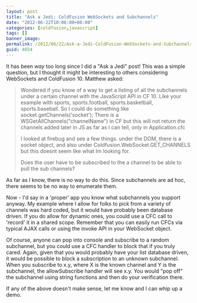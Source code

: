 ```yaml
---
layout: post
title: "Ask a Jedi: ColdFusion WebSockets and Subchannels"
date: "2012-06-22T10:06:00+06:00"
categories: [coldfusion,javascript]
tags: []
banner_image: 
permalink: /2012/06/22/Ask-a-Jedi-ColdFusion-WebSockets-and-Subchannels
guid: 4654
---
```


It has been <i>way</i> too long since I did a "Ask a Jedi" post! This was a simple question, but I thought it might be interesting to others considering WebSockets and ColdFusion 10. Matthew asked:
<!--more-->
<blockquote>
Wondered if you know of a way to get a listing of all the subchannels under a certain channel with the JavaScript API in CF 10.  Like your example with sports, sports.football, sports.basketball, sports.baseball.  So I could do something like socket.getChannels('socket');    There is a WSGetAllChannels("channelName") in CF but this will not return the channels added later in JS as far as I can tell, only in Application.cfc

I looked at firebug and see a few things. under the DOM, there is a socket object, and also under Coldfusion.WebSocket.GET_CHANNELS but this doesnt seem like what Im looking for.

Does the user have to be subscribed to the a channel to be able to pull the sub channels?
</blockquote>

As far as I know, there is no way to do this. Since subchannels are ad hoc, there seems to be no way to enumerate them.

Now - I'd say in a 'proper' app you know what subchannels you support anyway. My example where I allow for folks to pick from a variety of channels was hard coded, but it would have probably been database driven. If you do allow for dynamic ones, you could use a CFC call to 'record' it in a shared scope. Remember that you can easily run CFCs via typical AJAX calls or using the invoke API in your WebSocket object.

Of course, anyone can pop into console and subscribe to a random subchannel, but you could use a CFC handler to block that if you truly cared. Again, given that you would probably have your list database driven, it would be possible to block a subscription to an unknown subchannel. When you subscribe to x.y, where X is the known channel and Y is the subchannel, the allowSubscribe handler will see x.y. You would "pop off" the subchannel using string functions and then do your verification there.

If any of the above doesn't make sense, let me know and I can whip up a demo.